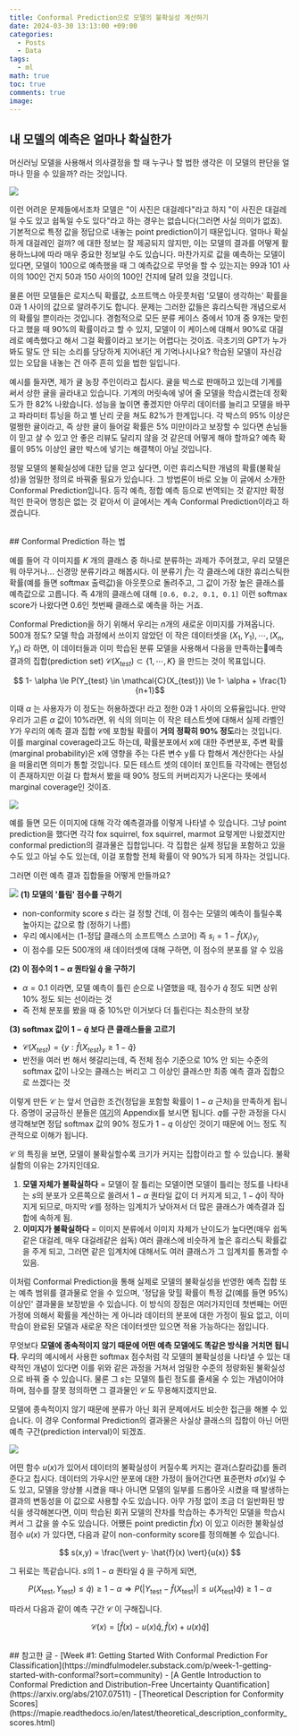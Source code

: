 ```yaml
---
title: Conformal Prediction으로 모델의 불확실성 계산하기
date: 2024-03-30 13:13:00 +09:00
categories:
  - Posts
  - Data
tags:
  - ml
math: true
toc: true
comments: true
image:
---
```

## 내 모델의 예측은 얼마나 확실한가


머신러닝 모델을 사용해서 의사결정을 할 때 누구나 할 법한 생각은 이 모델의 판단을 얼마나 믿을 수 있을까? 라는 것입니다. 

![](/assets/img/posts/2024-03-31-introduction-to-conformal-prediction-0.png)

이런 어려운 문제들에서조차 모델은 "이 사진은 대걸레다"라고 하지 "이 사진은 대걸레일 수도 있고 쉽독일 수도 있다"라고 하는 경우는 없습니다(그러면 사실 의미가 없죠). 기본적으로 특정 값을 정답으로 내놓는 point prediction이기 때문입니다. 얼마나 확실하게 대걸레인 걸까? 에 대한 정보는 잘 제공되지 않지만, 이는 모델의 결과를 어떻게 활용하느냐에 따라 매우 중요한 정보일 수도 있습니다. 마찬가지로 값을 예측하는 모델이 있다면, 모델이 100으로 예측했을 때 그 예측값으로 무엇을 할 수 있는지는 99과 101 사이의 100인 건지 50과 150 사이의 100인 건지에 달려 있을 것입니다.

물론 어떤 모델들은 로지스틱 확률값, 소프트맥스 아웃풋처럼 '모델이 생각하는' 확률을 0과 1 사이의 값으로 알려주기도 합니다. 문제는 그러한 값들은 휴리스틱한 개념으로서의 확률일 뿐이라는 것입니다. 경험적으로 모든 분류 케이스 중에서 10개 중 9개는 맞힌다고 했을 때 90%의 확률이라고 할 수 있지, 모델이 이 케이스에 대해서 90%로 대걸레로 예측했다고 해서 그걸 확률이라고 보기는 어렵다는 것이죠. 극초기의 GPT가 누가 봐도 말도 안 되는 소리를 당당하게 지어내던 게 기억나시나요? 학습된 모델이 자신감 있는 오답을 내놓는 건 아주 흔히 있을 법한 일입니다.

예시를 들자면, 제가 귤 농장 주인이라고 칩시다. 귤을 박스로 판매하고 있는데 기계를 써서 상한 귤을 골라내고 있습니다. 기계의 머릿속에 넣어 줄 모델을 학습시켰는데 정확도가 한 82% 나왔습니다. 성능을 높이면 좋겠지만 아무리 데이터를 늘리고 모델을 바꾸고 파라미터 튜닝을 하고 별 난리 굿을 쳐도 82%가 한계입니다. 각 박스의 95% 이상은 멀쩡한 귤이라고, 즉 상한 귤이 들어갈 확률은 5% 미만이라고 보장할 수 있다면 손님들이 믿고 살 수 있고 안 좋은 리뷰도 달리지 않을 것 같은데 어떻게 해야 할까요? 예측 확률이 95% 이상인 귤만 박스에 넣기는 해결책이 아닐 것입니다. 

정말 모델의 불확실성에 대한 답을 얻고 싶다면, 이런 휴리스틱한 개념의 확률(불확실성)을 엄밀한 정의로 바꿔줄 필요가 있습니다. 그 방법론이 바로 오늘 이 글에서 소개한 Conformal Prediction입니다. 등각 예측, 정합 예측 등으로 번역되는 것 같지만 확정적인 한국어 명칭은 없는 것 같아서 이 글에서는 계속 Conformal Prediction이라고 하겠습니다.

<br>
## Conformal Prediction 하는 법


예를 들어 각 이미지를 $K$ 개의 클래스 중 하나로 분류하는 과제가 주어졌고, 우리 모델은 뭐 아무거나... 신경망 분류기라고 해봅시다. 이 분류기 $\hat{f}$는 각 클래스에 대한 휴리스틱한 확률(예를 들면 softmax 출력값)을 아웃풋으로 돌려주고, 그 값이 가장 높은 클래스를 예측값으로 고릅니다. 즉 4개의 클래스에 대해 `[0.6, 0.2, 0.1, 0.1]` 이런 softmax score가 나왔다면 0.6인 첫번째 클래스로 예측을 하는 거죠.

Conformal Prediction을 하기 위해서 우리는 $n$개의 새로운 이미지를 가져옵니다. 500개 정도? 모델 학습 과정에서 쓰이지 않았던 이 작은 데이터셋을 $(X_1, Y_1), \cdots, (X_n, Y_n)$  라 하면, 이 데이터들과 이미 학습된 분류 모델을 사용해서 다음을 만족하는예측 결과의 집합(prediction set) $\mathcal{C}(X_{test}) \subset \{1, \cdots, K\}$ 을 만드는 것이 목표입니다.

$$ 1- \alpha  \le P(Y_{test} \in \mathcal{C}(X_{test})) \le 1- \alpha + \frac{1}{n+1}$$

이때 $\alpha$ 는 사용자가 이 정도는 허용하겠다! 라고 정한 0과 1 사이의 오류율입니다. 만약 우리가 고른 $\alpha$ 값이 10%라면, 위 식의 의미는 이 작은 테스트셋에 대해서 실제 라벨인 $Y$가 우리의 예측 결과 집합 $\mathcal{C}$에 포함될 확률이 **거의 정확히 90% 정도**라는 것입니다. 이를 marginal coverage라고도 하는데, 확률분포에서 x에 대한 주변분포, 주변 확률(marginal probability)은 x에 영향을 주는 다른 변수 y를 다 합해서 계산한다는 사실을 떠올리면 의미가 통할 것입니다. 모든 테스트 셋의 데이터 포인트들 각각에는 랜덤성이 존재하지만 이걸 다 합쳐서 봤을 때 90% 정도의 커버리지가 나온다는 뜻에서 marginal coverage인 것이죠.

![](/assets/img/posts/2024-03-31-introduction-to-conformal-prediction-1.png)

예를 들면 모든 이미지에 대해 각각 예측결과를 이렇게 나타낼 수 있습니다. 그냥 point prediction을 했다면 각각 fox squirrel, fox squirrel, marmot 요렇게만 나왔겠지만 conformal prediction의 결과물은 집합입니다. 각 집합은 실제 정답을 포함하고 있을 수도 있고 아닐 수도 있는데, 이걸 포함할 전체 확률이 약 90%가 되게 하자는 것입니다.

그러면 이런 예측 결과 집합들을 어떻게 만들까요?

![](/assets/img/posts/2024-03-31-introduction-to-conformal-prediction-2.png)
**(1) 모델의 '틀림' 점수를 구하기**
- non-conformity score $s$ 라는 걸 정할 건데, 이 점수는 모델의 예측이 틀릴수록 높아지는 값으로 함 (정하기 나름)
- 우리 예시에서는 (1-정답 클래스의 소프트맥스 스코어) 즉 $s_i = 1- \hat{f}(X_i)_{Y_i}$ 
- 이 점수를 모든 500개의 새 데이터셋에 대해 구하면, 이 점수의 분포를 알 수 있음

**(2) 이 점수의 $1-\alpha$ 퀀타일 $\hat{q}$ 을 구하기**
- $\alpha = 0.1$ 이라면, 모델 예측이 틀린 순으로 나열했을 때, 점수가 $\hat{q}$ 정도 되면 상위 10% 정도 되는 선이라는 것
- 즉 전체 분포를 봤을 때 중 10%만 이거보다 더 틀린다는 최소한의 보장 

**(3) softmax 값이 $1-\hat{q}$ 보다 큰 클래스들을 고르기**
- $\mathcal{C}(X_{test}) = \{ y : \hat{f} (X_{test})_y \ge 1- \hat{q} \}$
- 반전을 여러 번 해서 헷갈리는데, 즉 전체 점수 기준으로 10% 안 되는 수준의 softmax 값이 나오는 클래스는 버리고 그 이상인 클래스만 최종 예측 결과 집합으로 쓰겠다는 것

이렇게 만든 $\mathcal{C}$ 는 앞서 언급한 조건(정답을 포함할 확률이 $1-\alpha$ 근처)을 만족하게 됩니다. 증명이 궁금하신 분들은 [여기](https://arxiv.org/abs/2107.07511)의 Appendix를 보시면 됩니다.  $q$를 구한 과정을 다시 생각해보면 정답 softmax 값의 90% 정도가 $1-q$ 이상인 것이기 때문에 어느 정도 직관적으로 이해가 됩니다.



$\mathcal{C}$ 의 특징을 보면, 모델이 불확실할수록 크기가 커지는 집합이라고 할 수 있습니다. 불확실함의 이유는 2가지인데요.

1. **모델 자체가 불확실하다** =  모델이 잘 틀리는 모델이면 모델이 틀리는 정도를 나타내는 $s$의 분포가 오른쪽으로 쏠려서 $1-\alpha$ 퀀타일 값이 더 커지게 되고, $1-\hat{q}$이  작아지게 되므로, 마지막 $\mathcal{C}$를 정하는 임계치가 낮아져서 더 많은 클래스가 예측결과 집합에 속하게 됨.
2. **이미지가 불확실하다** =  이미지 분류에서 이미지 자체가 난이도가 높다면(매우 쉽독같은 대걸레, 매우 대걸레같은 쉽독) 여러 클래스에 비슷하게 높은 휴리스틱 확률값을 주게 되고, 그러면 같은 임계치에 대해서도 여러 클래스가 그 임계치를 통과할 수 있음.

이처럼 Conformal Prediction을 통해 실제로 모델의 불확실성을 반영한 예측 집합 또는 예측 범위를 결과물로 얻을 수 있으며, '정답을 맞힐 확률이 특정 값(예를 들면 95%) 이상인' 결과물을 보장받을 수 있습니다. 이 방식의 장점은 여러가지인데 첫번째는 어떤 가정에 의해서 확률을 계산하는 게 아니라 데이터의 분포에 대한 가정이 필요 없고, 이미 학습이 완료된 모델과 새로운 작은 데이터셋만 있으면 적용 가능하다는 점입니다. 

무엇보다 **모델에 종속적이지 않기 때문에 어떤 예측 모델에도 똑같은 방식을 거치면 됩니다**. 우리의 예시에서 사용한 softmax 점수처럼 각 모델의 불확실성을 나타낼 수 있는 대략적인 개념이 있다면 이를 위와 같은 과정을 거쳐서 엄밀한 수준의 정량화된 불확실성으로 바꿔 줄 수 있습니다. 물론 그 $s$는 모델의 틀린 정도를 줄세울 수 있는 개념이어야 하며, 점수를 잘못 정의하면 그 결과물인 $\mathcal{C}$ 도 무용해지겠지만요.
<br>

모델에 종속적이지 않기 때문에 분류가 아닌 회귀 문제에서도 비슷한 접근을 해볼 수 있습니다. 이 경우 Conformal Prediction의 결과물은 사실상 클래스의 집합이 아닌 어떤 예측 구간(prediction interval)이 되겠죠.


![](/assets/img/posts/2024-03-31-introduction-to-conformal-prediction-3.png)


어떤 함수 $u(x)$가 있어서 데이터의 불확실성이 커질수록 커지는 결과(스칼라값)를 돌려준다고 칩시다. 데이터의 가우시안 분포에 대한 가정이 들어간다면 표준편차 $\hat{\sigma}(x)$일 수도 있고, 모델을 앙상블 시켰을 때나 아니면 모델의 일부를 드롭아웃 시켰을 때 발생하는 결과의 변동성을 이 값으로 사용할 수도 있습니다. 아무 가정 없이 조금 더 일반화된 방식을 생각해본다면, 이미 학습된 회귀 모델의 잔차를 학습하는 추가적인 모델을 학습시켜서 그 값을 쓸 수도 있습니다. 어쨌든 point predictin $\hat{f}(x)$ 이 있고 이러한 불확실성 점수 $u(x)$ 가 있다면, 다음과 같이 non-conformity score를 정의해볼 수 있습니다.

$$ s(x,y) = \frac{\vert y- \hat{f}(x) \vert}{u(x)} $$

그 뒤로는 똑같습니다.  $s$의  $1-\alpha$ 퀀타일 $\hat{q}$ 을 구하게 되면,


$$ P(X_{\text{test}}, Y_{\text{test}}) \le \hat{q}) \ge 1- \alpha \Longrightarrow P(\vert Y_{\text{test}} - \hat{f}(X_{\text{test}})\vert \le u(X_{\text{test}})\hat{q}) \ge 1-\alpha $$

따라서 다음과 같이 예측 구간 $\mathcal{C}$ 이 구해집니다.

$$ \mathcal{C}(x) = \left[ \hat{f}(x) - u(x)\hat{q}, \hat{f}(x) + u(x)\hat{q}  \right]$$

<br>
## 참고한 글
- [Week #1: Getting Started With Conformal Prediction For Classification](https://mindfulmodeler.substack.com/p/week-1-getting-started-with-conformal?sort=community)
- [A Gentle Introduction to Conformal Prediction and Distribution-Free Uncertainty Quantification](https://arxiv.org/abs/2107.07511)
- [Theoretical Description for Conformity Scores](https://mapie.readthedocs.io/en/latest/theoretical_description_conformity_scores.html)

<br>